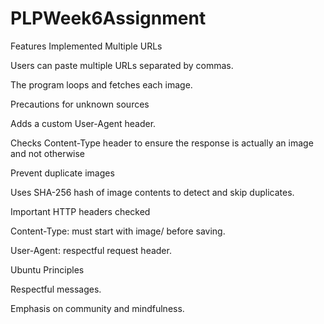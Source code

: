 # PLPWeek6Assignment
Features Implemented
Multiple URLs

Users can paste multiple URLs separated by commas.

The program loops and fetches each image.

Precautions for unknown sources

Adds a custom User-Agent header.

Checks Content-Type header to ensure the response is actually an image and not otherwise

Prevent duplicate images

Uses SHA-256 hash of image contents to detect and skip duplicates.

Important HTTP headers checked

Content-Type: must start with image/ before saving.

User-Agent: respectful request header.

Ubuntu Principles

Respectful messages.

Emphasis on community and mindfulness.
